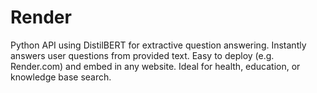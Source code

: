 # Render
Python API using DistilBERT for extractive question answering. Instantly answers user questions from provided text. Easy to deploy (e.g. Render.com) and embed in any website. Ideal for health, education, or knowledge base search.
